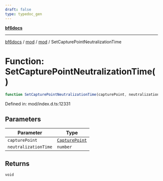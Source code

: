 ```yaml
---
draft: false
type: typedoc_gen
---
```


[**bf6docs**](../../../_index.md)

***

[bf6docs](../../../_index.md) / [mod](../../_index.md) / [mod](../_index.md) / SetCapturePointNeutralizationTime

# Function: SetCapturePointNeutralizationTime()

```ts
function SetCapturePointNeutralizationTime(capturePoint, neutralizationTime): void;
```

Defined in: mod/index.d.ts:12331

## Parameters

| Parameter | Type |
| ------ | ------ |
| `capturePoint` | [`CapturePoint`](../CapturePoint/_index.md) |
| `neutralizationTime` | `number` |

## Returns

`void`
